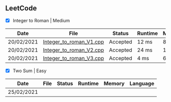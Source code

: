 ## LeetCode
  - [X] Integer to Roman | Medium

|Date| File |Status | Runtime | Memory | Language| 
|---|---| ---| ---| ---| ---| 
|20/02/2021|  [Integer_to_roman_V1.cpp](https://github.com/FernandoFH/LeetCode/blob/main/Integer_to_roman_V1.cpp) |Accepted|	12 ms|	8.8 MB |	CPP |
|20/02/2021|  [Integer_to_roman_V2.cpp](https://github.com/FernandoFH/LeetCode/blob/main/Integer_to_roman_V2.cpp) |Accepted|	24 ms|	12.8 MB |	CPP |
|20/02/2021|  [Integer_to_roman_V3.cpp](https://github.com/FernandoFH/LeetCode/blob/main/Integer_to_roman_V3.cpp) |Accepted|	4 ms|	6 MB |	CPP |

- [X] Two Sum | Easy

|Date| File |Status | Runtime | Memory | Language| 
|---|---| ---| ---| ---| ---| 
|25/02/2021|    | |	|	  |	  |
